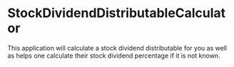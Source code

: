 # StockDividendDistributableCalculator
This application will calculate a stock dividend distributable for you as well as helps one calculate their stock dividend percentage if it is not known.
